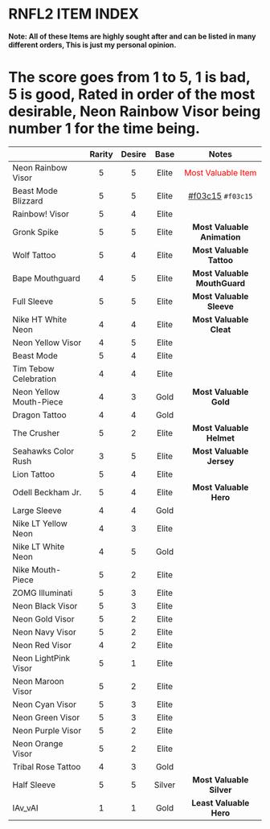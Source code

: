 
﻿RNFL2 ITEM INDEX
=============


**Note: All of these Items are highly sought after and can be listed in many different orders, This is just my personal opinion.**

The score goes from 1 to 5, 1 is bad, 5 is good, Rated in order of the most desirable, Neon Rainbow Visor being number 1 for the time being.
=============================================================
|                                         |   Rarity    |     Desire     | Base  | Notes |
| --------------------------------------- |:-----------:|:--------------:|:-----:|:-----:|
| Neon Rainbow Visor                      |      5      |        5       | Elite |<font color="red">Most Valuable Item</font>|
| Beast Mode Blizzard                     |      5      |        5       | Elite |[#f03c15](hi) `#f03c15`|
| Rainbow! Visor                          |      5      |        4       | Elite |       |
| Gronk Spike                             |      5      |        5       | Elite |**Most Valuable Animation**|
| Wolf Tattoo                             |      5      |        4       | Elite |**Most Valuable Tattoo**|
| Bape Mouthguard                         |      4      |        5       | Elite |**Most Valuable MouthGuard**|
| Full Sleeve                             |      5      |        5       | Elite |**Most Valuable Sleeve**|
| Nike HT White Neon                      |      4      |        4       | Elite |**Most Valuable Cleat**|
| Neon Yellow Visor                       |      4      |        5       | Elite |       |
| Beast Mode                              |      5      |        4       | Elite |       |
| Tim Tebow Celebration                   |      4      |        4       | Elite |       |
| Neon Yellow Mouth-Piece                 |      4      |        3       | Gold  |**Most Valuable Gold**|
| Dragon Tattoo                           |      4      |        4       | Gold  |       |
| The Crusher                             |      5      |        2       | Elite |**Most Valuable Helmet**|
| Seahawks Color Rush                     |      3      |        5       | Elite |**Most Valuable Jersey**|
| Lion Tattoo                             |      5      |        4       | Elite |       |
| Odell Beckham Jr.                       |      5      |        4       | Elite |**Most Valuable Hero**|
| Large Sleeve                            |      4      |        4       | Gold  |       |
| Nike LT Yellow Neon                     |      4      |        3       | Elite |       |
| Nike LT White Neon                      |      4      |        5       | Gold  |       |
| Nike Mouth-Piece                        |      5      |        2       | Elite |       |
| ZOMG Illuminati                         |      5      |        3       | Elite |       |
| Neon Black Visor                        |      5      |        3       | Elite |       |
| Neon Gold Visor                         |      5      |        2       | Elite |       |
| Neon Navy Visor                         |      5      |        2       | Elite |       |
| Neon Red Visor                          |      4      |        2       | Elite |       |
| Neon LightPink Visor                    |      5      |        1       | Elite |       |
| Neon Maroon Visor                       |      5      |        2       | Elite |       |
| Neon Cyan Visor                         |      5      |        3       | Elite |       |
| Neon Green Visor                        |      5      |        3       | Elite |       |
| Neon Purple Visor                       |      5      |        2       | Elite |       |
| Neon Orange Visor                       |      5      |        2       | Elite |       |
| Tribal Rose Tattoo                      |      4      |        3       | Gold  |       |
| Half Sleeve                             |      5      |        5       | Silver|**Most Valuable Silver**|
| IAv_vAI                                 |      1      |        1       | Gold  |**Least Valuable Hero**|


